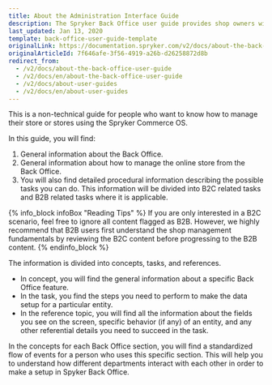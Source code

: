 ```yaml
---
title: About the Administration Interface Guide
description: The Spryker Back Office user guide provides shop owners with procedures on how to manage the online store in the Back Office using Spryker Commerce OS.
last_updated: Jan 13, 2020
template: back-office-user-guide-template
originalLink: https://documentation.spryker.com/v2/docs/about-the-back-office-user-guide
originalArticleId: 7f646afe-3f56-4919-a26b-d26258872d8b
redirect_from:
  - /v2/docs/about-the-back-office-user-guide
  - /v2/docs/en/about-the-back-office-user-guide
  - /v2/docs/about-user-guides
  - /v2/docs/en/about-user-guides
---
```


This is a non-technical guide for people who want to know how to manage their store or stores using the Spryker Commerce OS.

In this guide, you will find:

1. General information about the Back Office.
2. General information about how to manage the online store from the Back Office.
3. You will also find detailed procedural information describing the possible tasks you can do. This information will be divided into B2C related tasks and B2B related tasks where it is applicable.

{% info_block infoBox "Reading Tips" %}
If you are only interested in a B2C scenario, feel free to ignore all content flagged as B2B. However, we highly recommend that B2B users first understand the shop management fundamentals by reviewing the B2C content before progressing to the B2B content.
{% endinfo_block %}

The information is divided into concepts, tasks, and references.

* In concept, you will find the general information about a specific Back Office feature.
* In the task, you find the steps you need to perform to make the data setup for a particular entity.
* In the reference topic, you will find all the information about the fields you see on the screen, specific behavior (if any) of an entity, and any other referential details you need to succeed in the task.

In the concepts for each Back Office section, you will find a standardized flow of events for a person who uses this specific section. This will help you to understand how different departments interact with each other in order to make a setup in Spyker Back Office.
